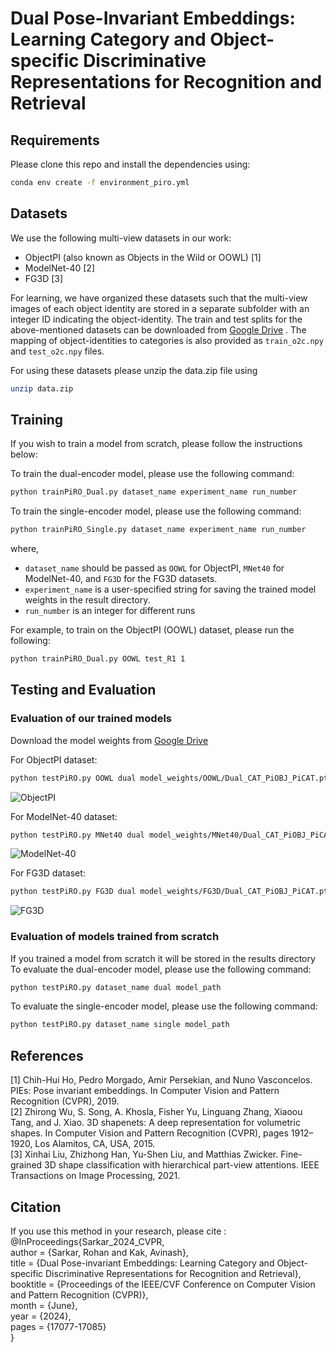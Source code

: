 # Dual Pose-Invariant Embeddings: Learning Category and Object-specific Discriminative Representations for Recognition and Retrieval

## Requirements
Please clone this repo and install the dependencies using:
```bash
conda env create -f environment_piro.yml
```

## Datasets
We use the following multi-view datasets in our work:
- ObjectPI (also known as Objects in the Wild or OOWL) [1]
- ModelNet-40 [2]
- FG3D [3] 

For learning, we have organized these datasets such that the multi-view images of each object identity are stored in a separate subfolder with an integer ID indicating the object-identity. 
The train and test splits for the above-mentioned datasets can be downloaded from [Google Drive](https://drive.google.com/file/d/1BEl7XAqYK13NGOMuahMy-hxK4oSLRc8J/view?usp=sharing) .
The mapping of object-identities to categories is also provided as `train_o2c.npy` and `test_o2c.npy` files.

For using these datasets please unzip the data.zip file using
```bash
unzip data.zip
```

## Training
If you wish to train a model from scratch, please follow the instructions below: 

To train the dual-encoder model, please use the following command: 
```bash
python trainPiRO_Dual.py dataset_name experiment_name run_number
```
To train the single-encoder model, please use the following command: 
```bash
python trainPiRO_Single.py dataset_name experiment_name run_number
```
where, 
- `dataset_name` should be passed as `OOWL` for ObjectPI, `MNet40` for ModelNet-40, and `FG3D` for the FG3D datasets.
- `experiment_name` is a user-specified string for saving the trained model weights in the result directory.
- `run_number` is an integer for different runs

For example, to train on the ObjectPI (OOWL) dataset, please run the following:
```bash
python trainPiRO_Dual.py OOWL test_R1 1
```
## Testing and Evaluation

### Evaluation of our trained models
Download the model weights from [Google Drive](https://drive.google.com/drive/folders/1jsJaTmgF7M8Gvh0yIDGr9tWch339qMKE?usp=sharing)

For ObjectPI dataset: 
```bash
python testPiRO.py OOWL dual model_weights/OOWL/Dual_CAT_PiOBJ_PiCAT.pth
```
![ObjectPI](https://github.com/sarkar-rohan/PiRO/assets/17092235/ac40bbc0-9504-46f2-967f-348aca0632d2)

For ModelNet-40 dataset:
```bash
python testPiRO.py MNet40 dual model_weights/MNet40/Dual_CAT_PiOBJ_PiCAT.pth
```
![ModelNet-40](https://github.com/sarkar-rohan/PiRO/assets/17092235/f5259666-cade-4fff-bae6-8691585f090b)

For FG3D dataset:
```bash
python testPiRO.py FG3D dual model_weights/FG3D/Dual_CAT_PiOBJ_PiCAT.pth
```
![FG3D](https://github.com/sarkar-rohan/PiRO/assets/17092235/20038525-928a-4884-9d08-19addc84aa3f)


### Evaluation of models trained from scratch
If you trained a model from scratch it will be stored in the results directory
To evaluate the dual-encoder model, please use the following command: 
```bash
python testPiRO.py dataset_name dual model_path
```
To evaluate the single-encoder model, please use the following command: 
```bash
python testPiRO.py dataset_name single model_path
```

## References
[1] Chih-Hui Ho, Pedro Morgado, Amir Persekian, and Nuno Vasconcelos. PIEs: Pose invariant embeddings. In Computer Vision and Pattern Recognition (CVPR), 2019.  
[2] Zhirong Wu, S. Song, A. Khosla, Fisher Yu, Linguang Zhang, Xiaoou Tang, and J. Xiao. 3D shapenets: A deep representation for volumetric shapes. In Computer Vision and Pattern Recognition (CVPR), pages 1912–1920, Los Alamitos, CA, USA, 2015.  
[3] Xinhai Liu, Zhizhong Han, Yu-Shen Liu, and Matthias Zwicker. Fine-grained 3D shape classification with hierarchical part-view attentions. IEEE Transactions on Image Processing, 2021.  

## Citation
If you use this method in your research, please cite :  
@InProceedings{Sarkar_2024_CVPR,  
    author    = {Sarkar, Rohan and Kak, Avinash},  
    title     = {Dual Pose-invariant Embeddings: Learning Category and Object-specific Discriminative Representations for Recognition and Retrieval},  
    booktitle = {Proceedings of the IEEE/CVF Conference on Computer Vision and Pattern Recognition (CVPR)},  
    month     = {June},  
    year      = {2024},  
    pages     = {17077-17085}  
}  

